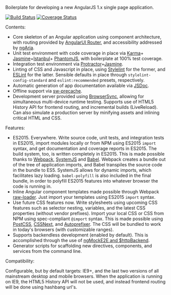 Boilerplate for developing a new AngularJS 1.x single page application.

[![Build Status](https://travis-ci.org/gscoppino/ng-es2015-webpack.svg?branch=master)](https://travis-ci.org/gscoppino/ng-es2015-webpack)
[![Coverage Status](https://coveralls.io/repos/github/gscoppino/ng-es2015-webpack/badge.svg?branch=master)](https://coveralls.io/github/gscoppino/ng-es2015-webpack?branch=master)

Contents:
* Core skeleton of an Angular application using component architecture, with routing provided by [AngularUI Router](https://github.com/angular-ui/ui-router),
and accessibility addressed by [ngAria](https://angularjs.org/).
* Unit test environment with code coverage in place via [Karma](https://karma-runner.github.io/1.0/index.html)+
[Jasmine](http://jasmine.github.io/)+[Istanbul](http://gotwarlost.github.io/istanbul/)+
[PhantomJS](http://phantomjs.org/), with boilerplate at 100% test coverage.
* Integration test environment via [Protractor](http://www.protractortest.org/)+[Jasmine](http://jasmine.github.io/).
* Linting of CSS and Javascript in place, using [Stylelint](http://stylelint.io/) for the former, and [ESLint](http://eslint.org/) for the latter. Sensible defaults
in place through `stylelint-config-standard` and `eslint:recommended` presets, respectively.
* Automatic generation of app documentation available via [JSDoc](http://usejsdoc.org/).
* Offline support via [sw-precache](https://github.com/GoogleChrome/sw-precache).
* Development server provided using [BrowserSync](https://www.browsersync.io/), allowing for simultaneous multi-device runtime testing. Supports use of HTML5 History API
for frontend routing, and incremental builds (LiveReload). Can also simulate a production server by minifying assets and inlining critical HTML and CSS.

Features:
* ES2015. Everywhere. Write source code, unit tests, and integration tests in ES2015, import modules locally or from NPM using ES2015 `import` syntax, and get documentation and coverage reports
in ES2015. The build system, too, is written completely in ES2015. This is made possible thanks to [Webpack](https://webpack.github.io/), [SystemJS](https://github.com/systemjs/systemjs) and
[Babel](https://babeljs.io/). Webpack creates a bundle out of the tree of application imports, and Babel transpiles the source code in the bundle to ES5. SystemJS allows for
dynamic imports, which facilitates lazy loading. `babel-polyfill` is also included in the final bundle, in order to polyfill ES2015 features into whatever browser
the code is running in.
* Inline Angular component templates made possible through Webpack [raw-loader](https://github.com/webpack/raw-loader). Just import your templates using ES2015 `import` syntax.
* Use future CSS features now. Write stylesheets using upcoming CSS features such as selector nesting, variables, and the latest CSS properties (without vendor prefixes).
Import your local CSS or CSS from NPM using spec-compliant `@import` syntax.  This is made possible using [PostCSS](http://postcss.org/), [CSSNext](http://cssnext.io/),
and [Autoprefixer](https://autoprefixer.github.io/). The CSS will be bundled to work in today's browsers (with customizable ranges).
* Supports backendless development (enabled by default). This is accomplished through the use of [ngMockE2E and $httpBackend](https://angularjs.org/).
* Generator scripts for scaffolding new directives, components, and services from the command line.

Compatibility:

Configurable, but by default targets: IE9+, and the last two versions of all mainstream desktop and mobile browsers. When the application is running on IE9,
the HTML5 History API will not be used, and instead frontend routing will be done using hashbang url's.